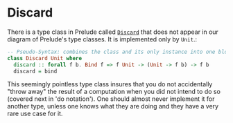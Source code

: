 # Discard

There is a type class in Prelude called [`Discard`](https://pursuit.purescript.org/packages/purescript-prelude/4.1.0/docs/Control.Bind#t:Discard) that does not appear in our diagram of Prelude's type classes. It is implemented only by `Unit`.:
```purescript
-- Pseudo-Syntax: combines the class and its only instance into one block:
class Discard Unit where
  discard :: forall f b. Bind f => f Unit -> (Unit -> f b) -> f b
  discard = bind
```

This seemingly pointless type class insures that you do not accidentally "throw away" the result of a computation when you did not intend to do so (covered next in 'do notation'). One should almost never implement it for another type, unless one knows what they are doing and they have a very rare use case for it.
